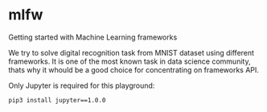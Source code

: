 # mlfw
Getting started with Machine Learning frameworks

We try to solve digital recognition task from MNIST dataset using different frameworks. It is one of the most known task in data science community, thats why it whould be a good choice for concentrating on frameworks API.

Only Jupyter is required for this playground:
```
pip3 install jupyter==1.0.0
```

